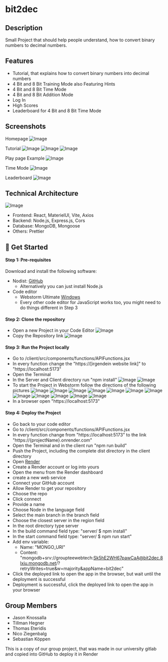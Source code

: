 # bit2dec

## Description

Small Project that should help people understand, how to convert binary numbers to decimal numbers.

## Features

- Tutorial, that explains how to convert binary numbers into decimal numbers
- 4 Bit and 8 Bit Training Mode also Featuring Hints
- 4 Bit and 8 Bit Time Mode
- 4 Bit and 8 Bit Addition Mode
- Log In
- High Scores
- Leaderboard for 4 Bit and 8 Bit Time Mode

## Screenshots

Homepage
![Image](https://github.com/user-attachments/assets/cb069bde-7d49-4bb1-b615-98db68bcfcf4)

Tutorial
![Image](https://github.com/user-attachments/assets/5a37227d-2bc2-4f72-8465-ac352f3d51b2)
![Image](https://github.com/user-attachments/assets/0b7f17a0-77e3-49b5-a2b2-50ebeb45c0eb)
![Image](https://github.com/user-attachments/assets/8f94408f-48d9-40a3-b2db-b52084622abc)

Play page Example
![Image](https://github.com/user-attachments/assets/23531184-8248-4158-ab35-891c21d0febe)

Time Mode
![Image](https://github.com/user-attachments/assets/5eea0c9c-be6a-4d1e-bc19-b950edef498b)

Leaderboard
![Image](https://github.com/user-attachments/assets/02f76019-7948-446e-963f-eb48bea42008)

## Technical Architecture

![Image](https://github.com/user-attachments/assets/64f41878-445b-442b-8bea-9a5913dd7c16)

- Frontend: React, MaterielUI, Vite, Axios
- Backend: Node.js, Express.js, Cors
- Database: MongoDB, Mongoose
- Others: Prettier

## 🚀 Get Started

#### Step 1: Pre-requisites

Download and install the following software:

- Nodist: [GitHub](https://github.com/nodists/nodist)
    - Alternatively you can just install Node.js
- Code editor
    - Webstorm Ultimate [Windows](https://www.jetbrains.com/de-de/webstorm/download/#section=windows)
    - Every other code editor for JavaScript works too, you might need to do things different in Step 3

#### Step 2: Clone the repository

- Open a new Project in your Code Editor
  ![Image](https://github.com/user-attachments/assets/2ee0a637-2cfe-4637-a65e-9a134acbbf0b)
- Copy the Repository link
  ![Image](https://github.com/user-attachments/assets/1caea11a-d49e-4115-9ac3-dc4a4d8bc169)

#### Step 3: Run the Project locally

- Go to /client/src/components/functions/APIFunctions.jsx
- In every function change the "https://[irgendein website link]" to "https://localhost:5173"
- Open the Terminal
- In the Server and Client directory run "npm install"
  ![Image](https://github.com/user-attachments/assets/41d0928b-b2f0-4829-96da-fbab58cb6fac)
  ![Image](https://github.com/user-attachments/assets/061a24dc-2fa2-49d3-940a-80139502b77d)
- To start the Project in Webstorm follow the directions of the following pictures
  ![Image](https://github.com/user-attachments/assets/9bcb6dbd-bcea-4d0e-8e88-6a12a2915d7e)
  ![Image](https://github.com/user-attachments/assets/0432cc7b-d380-44db-87a6-0bdc5f47e1e2)
  ![Image](https://github.com/user-attachments/assets/e74bf758-2552-4096-bf9b-dfc7d615f525)
  ![Image](https://github.com/user-attachments/assets/b28b7f65-fdc2-4637-b566-b9c1f7fef04c)
  ![Image](https://github.com/user-attachments/assets/7b992804-6109-460c-8b85-6cc9b19f88cc)
  ![Image](https://github.com/user-attachments/assets/9612b317-c8f6-4bfb-9f5d-664f4f76323e)
  ![Image](https://github.com/user-attachments/assets/ea8442f4-05bc-4e1b-bcb8-e7f5d911b8f4)
  ![Image](https://github.com/user-attachments/assets/31616a02-2c1a-4386-8e4e-69641ecc1430)
  ![Image](https://github.com/user-attachments/assets/053b162e-8ec6-4fde-a374-4a50952f0d78)
  ![Image](https://github.com/user-attachments/assets/f94d5e01-17a6-4af4-9cf1-953b0e1ad3c8)
  ![Image](https://github.com/user-attachments/assets/b479bd5f-e2da-4264-a723-0904814b9092)
  ![Image](https://github.com/user-attachments/assets/fc4d9b5a-b2be-4d5a-bdfd-57abfe490b7a)
- In a browser open "https://localhost:5173"

#### Step 4: Deploy the Project

- Go back to your code editor
- Go to /client/src/components/functions/APIFunctions.jsx
- In every function change from "https://localhost:5173" to the link "https://{projectName}.onrender.com"
- Open the Terminal and in the client run "npm run build"
- Push the Project, including the complete dist directory in the client directory
- Open [Render](https://render.com)
- Create a Render account or log into yours
- Open the menu from the Render dashboard
- create a new web service
- Connect your GitHub account
- Allow Render to get your repository
- Choose the repo
- Click connect
- Provide a name
- Choose Node in the language field
- Select the main branch in the branch field
- Choose the closest server in the region field
- In the root directory type server
- In the build command field type: "server/ $ npm install"
- In the start command field type: "server/ $ npm run start"
- Add env variable:
    - Name: "MONGO_URI"
    - Content: "mongodb+srv://groupteewebtech:Sk5hE2WH67pawCaA@bit2dec.8lxju.mongodb.net/?retryWrites=true&w=majority&appName=bit2dec"
- Click the deployed link to open the app in the browser, but wait until the deployment is successful
- Deployment is successful, click the deployed link to open the app in your browser

## Group Members

- Jason Knossalla
- Tillman Hegner
- Thomas Eteridis
- Nico Ziegenbalg
- Sebastian Köppen

This is a copy of our group project, that was made in our university gitlab and copied into GitHub to deploy it in Render
